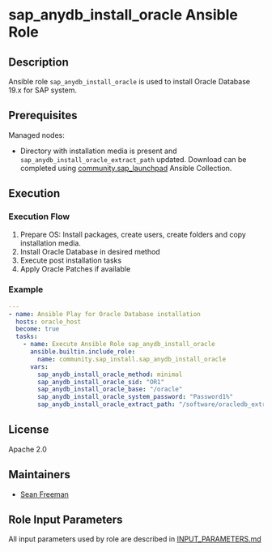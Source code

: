 <!-- BEGIN Title -->
# sap_anydb_install_oracle Ansible Role
<!-- END Title -->

## Description
<!-- BEGIN Description -->
Ansible role `sap_anydb_install_oracle` is used to install Oracle Database 19.x for SAP system.
<!-- END Description -->

<!-- BEGIN Dependencies -->
<!-- END Dependencies -->

<!-- BEGIN Prerequisites -->
## Prerequisites
Managed nodes:
- Directory with installation media is present and `sap_anydb_install_oracle_extract_path` updated. Download can be completed using [community.sap_launchpad](https://github.com/sap-linuxlab/community.sap_launchpad) Ansible Collection.
<!-- END Prerequisites -->

## Execution
<!-- BEGIN Execution -->
<!-- END Execution -->

<!-- BEGIN Execution Recommended -->
<!-- END Execution Recommended -->

### Execution Flow
<!-- BEGIN Execution Flow -->
1. Prepare OS: Install packages, create users, create folders and copy installation media.
2. Install Oracle Database in desired method
3. Execute post installation tasks
4. Apply Oracle Patches if available
<!-- END Execution Flow -->

### Example
<!-- BEGIN Execution Example -->
```yaml
---
- name: Ansible Play for Oracle Database installation
  hosts: oracle_host
  become: true
  tasks:
    - name: Execute Ansible Role sap_anydb_install_oracle
      ansible.builtin.include_role:
        name: community.sap_install.sap_anydb_install_oracle
      vars:
        sap_anydb_install_oracle_method: minimal
        sap_anydb_install_oracle_sid: "OR1"
        sap_anydb_install_oracle_base: "/oracle"
        sap_anydb_install_oracle_system_password: "Password1%"
        sap_anydb_install_oracle_extract_path: "/software/oracledb_extracted"
```
<!-- END Execution Example -->

<!-- BEGIN Role Tags -->
<!-- END Role Tags -->

<!-- BEGIN Further Information -->
<!-- END Further Information -->

## License
<!-- BEGIN License -->
Apache 2.0
<!-- END License -->

## Maintainers
<!-- BEGIN Maintainers -->
- [Sean Freeman](https://github.com/sean-freeman)
<!-- END Maintainers -->

## Role Input Parameters
All input parameters used by role are described in [INPUT_PARAMETERS.md](https://github.com/sap-linuxlab/community.sap_install/blob/main/roles/sap_anydb_install_oracle/INPUT_PARAMETERS.md)
